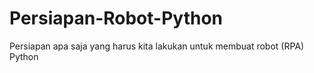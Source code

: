 # Persiapan-Robot-Python
Persiapan apa saja yang harus kita lakukan untuk membuat robot (RPA) Python 
